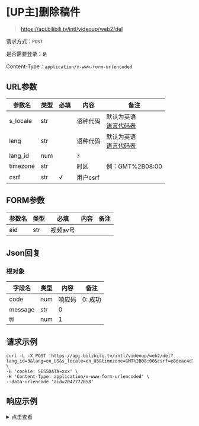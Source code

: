 # [UP主]删除稿件

> https://api.bilibili.tv/intl/videoup/web2/del

请求方式：`POST`

是否需要登录：`是`

Content-Type：`application/x-www-form-urlencoded`

## URL参数

| 参数名      | 类型  | 必填  | 内容     | 备注                                |
|----------|-----|-----|--------|-----------------------------------|
| s_locale | str |     | 语种代码   | 默认为英语<br/>[语言代码表](../language.md) |
| lang     | str |     | 语种代码   | 默认为英语<br/>[语言代码表](../language.md) |
| lang_id  | num |     | `3`    |                                   |
| timezone | str |     | 时区     | 例：GMT%2B08:00                     |
| csrf     | str | √   | 用户csrf |                                   |

## FORM参数

| 参数名 | 类型  | 必填    | 内容  | 备注  |
|-----|-----|-------|-----|-----|
| aid | str | 视频av号 |     |     |

## Json回复

### 根对象

| 字段名     | 类型  | 内容   | 备注    |
|---------|-----|------|-------|
| code    | num | 响应码  | 0: 成功 |
| message | str | 0    |       |
| ttl     | num | 1    |       |

## 请求示例

```shell
curl -L -X POST 'https://api.bilibili.tv/intl/videoup/web2/del?lang_id=3&lang=en_US&s_locale=en_US&timezone=GMT%2B08:00&csrf=e8deac4d72e96910ab50dff53b9a1a02' \
-H 'cookie: SESSDATA=xxx' \
-H 'Content-Type: application/x-www-form-urlencoded' \
--data-urlencode 'aid=2047772058'
```

## 响应示例

<details>
<summary>点击查看</summary>

```json
{
  "code": 0,
  "message": "0",
  "ttl": 1
}
```

</details>